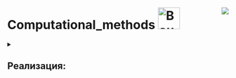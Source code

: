 # Computational_methods <a href="https://emoji.gg/emoji/8557-bouncingsylveon"><img src="https://cdn3.emoji.gg/emojis/8143-bongorage.gif" width="50px" height="50px" alt="BouncingSylveon"></a><img align="right" src="https://hits.seeyoufarm.com/api/count/incr/badge.svg?url=https%3A%2F%2Fgithub.com%2FE-Kozyreva%2Fcomputational_methods&count_bg=%236DDD18&title_bg=%23FFFFFF&icon=&icon_color=%23E7E7E7&title=%E3%85%A4&edge_flat=false"/>

<details><summary><h2>Реализация:</h2></summary>
<ul>
  <li>В папке <code>algorithms</code> хранятся реализованные алгоритмы.</li>
  <li>В папке <code>generator</code> файл <code>data.py</code> генерирует синтетические данные для алгоритмов.</li>
  <li>В папке <code>output</code> хранятся выходные данные после работы алгоритмов.</li>
  <li>Файл <code>testing.py</code> зпускает тесты для алгоритмов.</li>
</ul>
</details>
